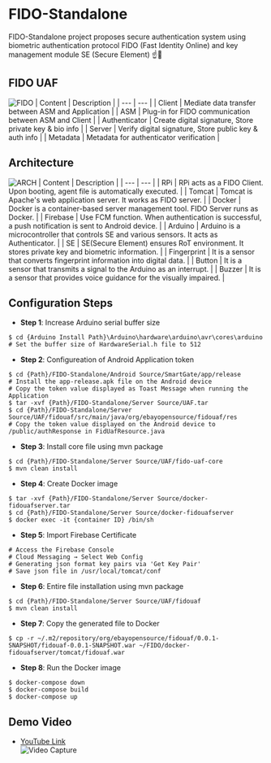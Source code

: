 # FIDO-Standalone
FIDO-Standalone project proposes secure authentication system using biometric authentication protocol FIDO (Fast Identity Online) and key management module SE (Secure Element) ☝🔐  

## FIDO UAF
![FIDO](https://user-images.githubusercontent.com/20378368/105572123-8f912b80-5d98-11eb-9600-12c5b7ceb644.PNG)
| Content | Description |
| --- | --- |
| Client | Mediate data transfer between ASM and Application |
| ASM | Plug-in for FIDO communication between ASM and Client |
| Authenticator | Create digital signature, Store private key & bio info |
| Server | Verify digital signature, Store public key & auth info |
| Metadata | Metadata for authenticator verification |

## Architecture
![ARCH](https://user-images.githubusercontent.com/20378368/105572210-1d6d1680-5d99-11eb-9278-2f8332cca328.PNG)
| Content | Description |
| --- | --- |
| RPi | RPi acts as a FIDO Client. Upon booting, agent file is automatically executed. |
| Tomcat | Tomcat is Apache's web application server. It works as FIDO server. |
| Docker | Docker is a container-based server management tool. FIDO Server runs as Docker. |
| Firebase | Use FCM function. When authentication is successful, a push notification is sent to Android device. |
| Arduino | Arduino is a microcontroller that controls SE and various sensors. It acts as Authenticator. |
| SE | SE(Secure Element) ensures RoT environment. It stores private key and biometric information. |
| Fingerprint | It is a sensor that converts fingerprint information into digital data. |
| Button | It is a sensor that transmits a signal to the Arduino as an interrupt. |
| Buzzer | It is a sensor that provides voice guidance for the visually impaired. |

## Configuration Steps
- **Step 1**: Increase Arduino serial buffer size
```
$ cd {Arduino Install Path}\Arduino\hardware\arduino\avr\cores\arduino
# Set the buffer size of HardwareSerial.h file to 512
```
- **Step 2**: Configureation of Android Application token
```
$ cd {Path}/FIDO-Standalone/Android Source/SmartGate/app/release
# Install the app-release.apk file on the Android device
# Copy the token value displayed as Toast Message when running the Application
$ tar -xvf {Path}/FIDO-Standalone/Server Source/UAF.tar
$ cd {Path}/FIDO-Standalone/Server Source/UAF/fidouaf/src/main/java/org/ebayopensource/fidouaf/res
# Copy the token value displayed on the Android device to /public/authResponse in FidUafResource.java
```
- **Step 3**: Install core file using mvn package
```
$ cd {Path}/FIDO-Standalone/Server Source/UAF/fido-uaf-core
$ mvn clean install
```
- **Step 4**: Create Docker image
```
$ tar -xvf {Path}/FIDO-Standalone/Server Source/docker-fidouafserver.tar
$ cd {Path}/FIDO-Standalone/Server Source/docker-fidouafserver
$ docker exec -it {container ID} /bin/sh
```
- **Step 5**: Import Firebase Certificate
```
# Access the Firebase Console
# Cloud Messaging → Select Web Config
# Generating json format key pairs via 'Get Key Pair'
# Save json file in /usr/local/tomcat/conf
```
- **Step 6**: Entire file installation using mvn package
```
$ cd {Path}/FIDO-Standalone/Server Source/UAF/fidouaf
$ mvn clean install
```
- **Step 7**: Copy the generated file to Docker
```
$ cp -r ~/.m2/repository/org/ebayopensource/fidouaf/0.0.1-SNAPSHOT/fidouaf-0.0.1-SNAPSHOT.war ~/FIDO/docker-fidouafserver/tomcat/fidouaf.war
```
- **Step 8**: Run the Docker image
```
$ docker-compose down
$ docker-compose build
$ docker-compose up
```
## Demo Video
- [YouTube Link](https://www.youtube.com/watch?v=aOKBzFgywHA)  
![Video Capture](https://user-images.githubusercontent.com/20378368/105572323-cf0c4780-5d99-11eb-900e-824e0e870d30.PNG)
